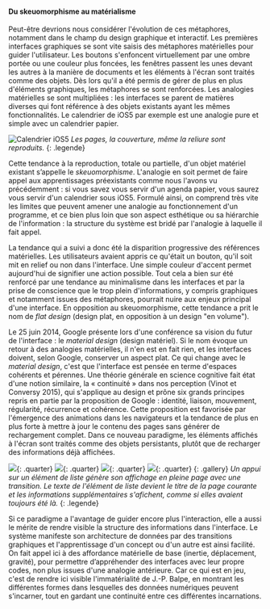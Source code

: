 #### Du skeuomorphisme au matérialisme

Peut-être devrions nous considérer l'évolution de ces métaphores, notamment dans le champ du design graphique et interactif. Les premières interfaces graphiques se sont vite saisis des métaphores matérielles pour guider l'utilisateur. Les boutons s'enfoncent virtuellement par une ombre portée ou une couleur plus foncées, les fenêtres passent les unes devant les autres à la manière de documents et les éléments à l'écran sont traités comme des objets. Dès lors qu'il a été permis de gérer de plus en plus d'éléments graphiques, les métaphores se sont renforcées. Les analogies matérielles se sont multipliées : les interfaces se parent de matières diverses qui font référence à des objets existants ayant les mêmes fonctionnalités. Le calendrier de iOS5 par exemple est une analogie pure et simple avec un calendrier papier.

![Calendrier iOS5](./assets/img/ios5_calendar.png)
*Les pages, la couverture, même la reliure sont reproduits.*
{: .legende}

Cette tendance à la reproduction, totale ou partielle, d'un objet matériel existant s’appelle le *skeuomorphisme*. L'analogie en soit permet de faire appel aux apprentissages préexistants comme nous l'avons vu précédemment : si vous savez vous servir d'un agenda papier, vous saurez vous servir d'un calendrier sous iOS5. Formulé ainsi, on comprend très vite les limites que peuvent amener une analogie au fonctionnement d'un programme, et ce bien plus loin que son aspect esthétique ou sa hiérarchie de l'information : la structure du système est bridé par l'analogie à laquelle il fait appel.

La tendance qui a suivi a donc été la disparition progressive des références matérielles. Les utilisateurs avaient appris ce qu'était un bouton, qu'il soit mit en relief ou non dans l'interface. Une simple couleur d'accent permet aujourd'hui de signifier une action possible. Tout cela a bien sur été renforcé par une tendance au minimalisme dans les interfaces et par la prise de conscience que le trop plein d'informations, y compris graphiques et notamment issues des métaphores, pourrait nuire aux enjeux principal d'une interface. En opposition au skeuomorphisme, cette tendance a prit le nom de *flat design* (design plat, en opposition à un design "en volume").

Le 25 juin 2014, Google présente lors d'une conférence sa vision du futur de l'interface : le *material design* (design matériel). Si le nom évoque un retour à des analogies matérielles, il n'en est en fait rien, et les interfaces doivent, selon Google, conserver un aspect plat. Ce qui change avec le *material design*, c'est que l'interface est pensée en terme d'espaces cohérents et pérennes. Une théorie générale en science cognitive fait état d'une notion similaire, la « continuité » dans nos perception (Vinot et Conversy 2015), qui s'applique au design et prône six grands principes repris en partie par la proposition de Google : identité, liaison, mouvement, régularité, récurrence et cohérence. Cette proposition est favorisée par  l'émergence des animations dans les navigateurs et la tendance de plus en plus forte à mettre à jour le contenu des pages sans générer de rechargement complet. Dans ce nouveau paradigme, les éléments affichés à l'écran sont traités comme des objets persistants, plutôt que de recharger des informations déjà affichées.

![](./assets/img/material1.png){: .quarter}
![](./assets/img/material2.png){: .quarter}
![](./assets/img/material31.png){: .quarter}
![](./assets/img/material3.png){: .quarter}
{: .gallery}
*Un appui sur un élément de liste génère son affichage en pleine page avec une transition. Le texte de l'élément de liste devient le titre de la page courante et les informations supplémentaires s'afichent, comme si elles avaient toujours été là.*
{: .legende}

Si ce paradigme a l'avantage de guider encore plus l'interaction, elle a aussi le mérite de rendre visible la structure des informations dans l'interface. Le système manifeste son architecture de données par des transitions graphiques et l'apprentissage d'un concept ou d'un autre est ainsi facilité. On fait appel ici à des affordance matérielle de base (inertie, déplacement, gravité), pour permettre d’appréhender des interfaces avec leur propre codes, non plus issues d'une analogie antérieure. Car ce qui est en jeu, c'est de rendre ici visible l'immatérialité de J.-P. Balpe, en montrant les différentes formes dans lesquelles des données numériques peuvent s'incarner, tout en gardant une continuité entre ces différentes incarnations.